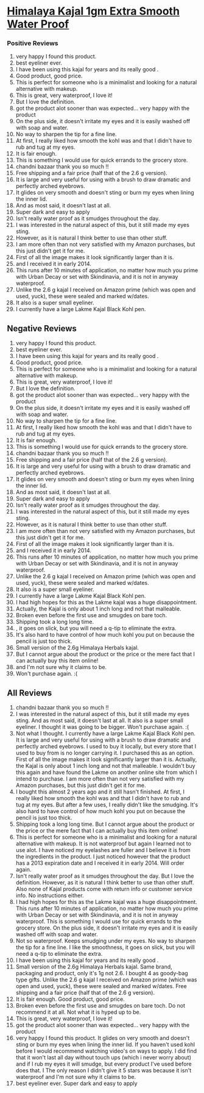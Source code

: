 # [Himalaya Kajal 1gm Extra Smooth Water Proof](https://products.checkmycream.com/products/Himalaya-Kajal-1gm-Extra-Smooth-Water-Proof.html)

### Positive Reviews

<ol>
      <li>very happy I found this product.  </li>
      <li>best eyeliner ever.</li>
      <li>I have been using this kajal for years and its really good .</li>
      <li>Good product, good price.</li>
      <li>This is perfect for someone who is a minimalist and looking for a natural alternative with makeup.  </li>
      <li>This is great, very waterproof, I love it!</li>
      <li>But I love the definition.</li>
      <li>got the product alot sooner than was expected... very happy with the product</li>
      <li>On the plus side, it doesn&#x27;t irritate my eyes and it is easily washed off with soap and water.</li>
      <li>No way to sharpen the tip for a fine line.</li>
      <li>At first, I really liked how smooth the kohl was and that I didn&#x27;t have to rub and tug at my eyes.</li>
      <li>It is fair enough.</li>
      <li>This is something I would use for quick errands to the grocery store.  </li>
      <li>chandni bazaar thank you so much !!</li>
      <li>Free shipping and a fair price (half that of the 2.6 g version).</li>
      <li>It is large and very useful for using with a brush to draw dramatic and perfectly arched eyebrows.</li>
      <li>It glides on very smooth and doesn&#x27;t sting or burn my eyes when lining the inner lid.</li>
      <li>And as most said, it doesn&#x27;t last at all.  </li>
      <li>Super dark and easy to apply</li>
      <li>Isn&#x27;t really water proof as it smudges throughout the day.  </li>
      <li>I was interested in the natural aspect of this, but it still made my eyes sting.  </li>
      <li>However, as it is natural I think better to use than other stuff.  </li>
      <li>I am more often than not very satisfied with my Amazon purchases, but this just didn&#x27;t get it for me.</li>
      <li>First of all the image makes it look significantly larger than it is.</li>
      <li>and I received it in early 2014.  </li>
      <li>This runs after 10 minutes of application, no matter how much you prime with Urban Decay or set with Skindinavia, and it is not in anyway waterproof.  </li>
      <li>Unlike the 2.6 g kajal I received on Amazon prime (which was open and used, yuck), these were sealed and marked w/dates.  </li>
      <li>It also is a super small eyeliner.  </li>
      <li>I currently have a large Lakme Kajal Black Kohl pen.</li>
</ol>


<h2>Negative Reviews</h2>
<ol>
<li> very happy I found this product.  </li>
<li> best eyeliner ever.</li>
<li> I have been using this kajal for years and its really good .</li>
<li> Good product, good price.</li>
<li> This is perfect for someone who is a minimalist and looking for a natural alternative with makeup.  </li>
<li> This is great, very waterproof, I love it!</li>
<li> But I love the definition.</li>
<li> got the product alot sooner than was expected... very happy with the product</li>
<li> On the plus side, it doesn&#x27;t irritate my eyes and it is easily washed off with soap and water.</li>
<li> No way to sharpen the tip for a fine line.</li>
<li> At first, I really liked how smooth the kohl was and that I didn&#x27;t have to rub and tug at my eyes.</li>
<li> It is fair enough.</li>
<li> This is something I would use for quick errands to the grocery store.  </li>
<li> chandni bazaar thank you so much !!</li>
<li> Free shipping and a fair price (half that of the 2.6 g version).</li>
<li> It is large and very useful for using with a brush to draw dramatic and perfectly arched eyebrows.</li>
<li> It glides on very smooth and doesn&#x27;t sting or burn my eyes when lining the inner lid.</li>
<li> And as most said, it doesn&#x27;t last at all.  </li>
<li> Super dark and easy to apply</li>
<li> Isn&#x27;t really water proof as it smudges throughout the day.  </li>
<li> I was interested in the natural aspect of this, but it still made my eyes sting.  </li>
<li> However, as it is natural I think better to use than other stuff.  </li>
<li> I am more often than not very satisfied with my Amazon purchases, but this just didn&#x27;t get it for me.</li>
<li> First of all the image makes it look significantly larger than it is.</li>
<li> and I received it in early 2014.  </li>
<li> This runs after 10 minutes of application, no matter how much you prime with Urban Decay or set with Skindinavia, and it is not in anyway waterproof.  </li>
<li> Unlike the 2.6 g kajal I received on Amazon prime (which was open and used, yuck), these were sealed and marked w/dates.  </li>
<li> It also is a super small eyeliner.  </li>
<li> I currently have a large Lakme Kajal Black Kohl pen.</li>
<li> I had high hopes for this as the Lakme kajal was a huge disappointment.  </li>
<li> Actually, the Kajal is only about 1 inch long and not that malleable.</li>
<li> Broken even before the first use and smugdes on bare toch.</li>
<li> Shipping took a long long time.</li>
<li> , it goes on slick, but you will need a q-tip to eliminate the extra.</li>
<li> It&#x27;s also hard to have control of how much kohl you put on because the pencil is just too thick.</li>
<li> Small version of the 2.6g Himalaya Herbals kajal.  </li>
<li> But I cannot argue about the product or the price or the mere fact that I can actually buy this item online!</li>
<li> and I&#x27;m not sure why it claims to be.</li>
<li> Won&#x27;t purchase again.  :(</li>
</ol>

<h2>All Reviews</h2>

<ol>
    <li> chandni bazaar thank you so much !!</li>
    <li> I was interested in the natural aspect of this, but it still made my eyes sting.  And as most said, it doesn&#x27;t last at all.  It also is a super small eyeliner.  I thought it was going to be bigger.  Won&#x27;t purchase again.  :(</li>
    <li> Not what I thought. I currently have a large Lakme Kajal Black Kohl pen. It is large and very useful for using with a brush to draw dramatic and perfectly arched eyebrows. I used to buy it locally, but every store that I used to buy from is no longer carrying it. I purchased this as an option. First of all the image makes it look significantly larger than it is. Actually, the Kajal is only about 1 inch long and not that malleable. I wouldn&#x27;t buy this again and have found the Lakme on another online site from which I intend to purchase. I am more often than not very satisfied with my Amazon purchases, but this just didn&#x27;t get it for me.</li>
    <li> I bought this almost 2 years ago and it still hasn&#x27;t finished. At first, I really liked how smooth the kohl was and that I didn&#x27;t have to rub and tug at my eyes. But after a few uses, I really didn&#x27;t like the smudging. It&#x27;s also hard to have control of how much kohl you put on because the pencil is just too thick.</li>
    <li> Shipping took a long long time. But I cannot argue about the product or the price or the mere fact that I can actually buy this item online!</li>
    <li> This is perfect for someone who is a minimalist and looking for a natural alternative with makeup.  It is not waterproof but again I learned not to use alot.  I have noticed my eyelashes are fuller and I believe it is from the ingredients in the product.  I just noticed however that the product has a 2013 expiration date and I received it in early 2014.  Will order again.</li>
    <li> Isn&#x27;t really water proof as it smudges throughout the day.  But I love the definition. However, as it is natural I think better to use than other stuff.  Also none of Kajal products come with return info or customer service info.  No instructions either.</li>
    <li> I had high hopes for this as the Lakme kajal was a huge disappointment.  This runs after 10 minutes of application, no matter how much you prime with Urban Decay or set with Skindinavia, and it is not in anyway waterproof.  This is something I would use for quick errands to the grocery store.  On the plus side, it doesn&#x27;t irritate my eyes and it is easily washed off with soap and water.</li>
    <li> Not so waterproof. Keeps smudging under my eyes. No way to sharpen the tip for a fine line. I like the smoothness, it goes on slick, but you will need a q-tip to eliminate the extra.</li>
    <li> I have been using this kajal for years and its really good .</li>
    <li> Small version of the 2.6g Himalaya Herbals kajal.  Same brand, packaging and product, only it&#x27;s 1g not 2.6.  I bought 4 as goody-bag type gifts.  Unlike the 2.6 g kajal I received on Amazon prime (which was open and used, yuck), these were sealed and marked w/dates.  Free shipping and a fair price (half that of the 2.6 g version).</li>
    <li> It is fair enough. Good product, good price.</li>
    <li> Broken even before the first use and smugdes on bare toch. Do not recommend it at all. Not what it is hyped up to be.</li>
    <li> This is great, very waterproof, I love it!</li>
    <li> got the product alot sooner than was expected... very happy with the product</li>
    <li> very happy I found this product.  It glides on very smooth and doesn&#x27;t sting or burn my eyes when lining the inner lid. If you haven&#x27;t used kohl before I would recommend watching video&#x27;s on ways to apply.  I did find that it won&#x27;t last all day without touch ups (which i never worry about) and if I rub my eyes it will smudge, but every product I&#x27;ve used before does that. I  The only reason I didn&#x27;t give it 5 stars was because it isn&#x27;t waterproof and I&#x27;m not sure why it claims to be.</li>
    <li> best eyeliner ever. Super dark and easy to apply</li>
</ol>





